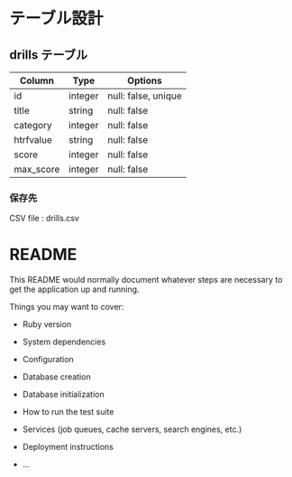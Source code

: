 # テーブル設計

## drills テーブル

| Column        | Type    | Options                   |
| ------------- | ------- | ------------------------- |
| id            | integer | null: false, unique       |
| title         | string  | null: false               |
| category      | integer | null: false               |
| htrfvalue     | string  | null: false               |
| score         | integer | null: false               |
| max_score     | integer | null: false               |

### 保存先
 CSV file : drills.csv

# README

This README would normally document whatever steps are necessary to get the
application up and running.

Things you may want to cover:

* Ruby version

* System dependencies

* Configuration

* Database creation

* Database initialization

* How to run the test suite

* Services (job queues, cache servers, search engines, etc.)

* Deployment instructions

* ...
